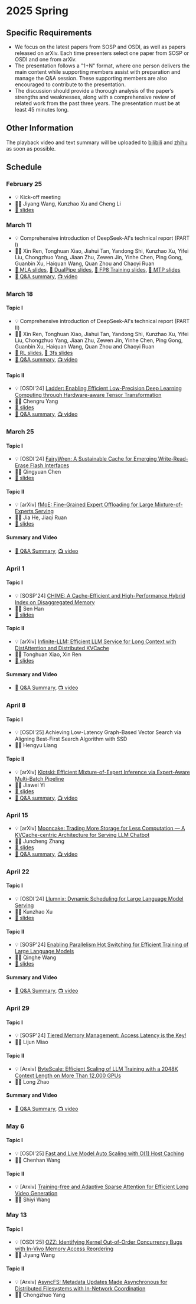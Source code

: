 # 2025 Spring

## Specific Requirements

- We focus on the latest papers from SOSP and OSDI, as well as papers released on arXiv. Each time presenters select one paper from SOSP or OSDI and one from arXiv.
- The presentation follows a "1+N" format, where one person delivers the main content while supporting members assist with preparation and manage the Q&A session. These supporting members are also encouraged to contribute to the presentation.
- The discussion should provide a thorough analysis of the paper’s strengths and weaknesses, along with a comprehensive review of related work from the past three years. The presentation must be at least 45 minutes long.

## Other Information

The playback video and text summary will be uploaded to <a href="https://space.bilibili.com/3493280155175017/channel/collectiondetail?sid=3787828" target="_blank">bilibili</a> and <a href="https://www.zhihu.com/column/c_1819774258647277568" target="_blank">zhihu</a> as soon as possible.

## Schedule

### February 25

- 💡 Kick-off meeting
- 🙎‍♂️ Jiyang Wang, Kunzhao Xu and Cheng Li
- [📕 slides](./slides/250225-kick-off.pdf)

### March 11

- 💡 Comprehensive introduction of DeepSeek-AI's technical report (PART Ⅰ)
- 🙎‍♂️ Xin Ren, Tonghuan Xiao, Jiahui Tan, Yandong Shi, Kunzhao Xu, Yifei Liu, Chongzhuo Yang, Jiaan Zhu, Zewen Jin, Yinhe Chen, Ping Gong, Guanbin Xu, Haiquan Wang, Quan Zhou and Chaoyi Ruan
- [📕 MLA slides](./slides/250311-mla.pdf), [📕 DualPipe slides](./slides/250311-dp.pdf), [📕 FP8 Training slides](./slides/250311-fp8.pdf), [📕 MTP slides](./slides/250311-mtp.pdf)
- [📃 Q&A summary](https://zhuanlan.zhihu.com/p/31406523047), [📺 video](https://www.bilibili.com/video/BV15eQZY4ES9)

### March 18

#### Topic Ⅰ

- 💡 Comprehensive introduction of DeepSeek-AI's technical report (PART Ⅱ)
- 🙎‍♂️ Xin Ren, Tonghuan Xiao, Jiahui Tan, Yandong Shi, Kunzhao Xu, Yifei Liu, Chongzhuo Yang, Jiaan Zhu, Zewen Jin, Yinhe Chen, Ping Gong, Guanbin Xu, Haiquan Wang, Quan Zhou and Chaoyi Ruan
- [📕 RL slides](./slides/250318-RL.pdf), [📕 3fs slides](./slides/250318-3fs.pdf)
- [📃 Q&A summary](https://zhuanlan.zhihu.com/p/1898081775537853170), [📺 video](https://www.bilibili.com/video/BV1yqdJYyE2X)

#### Topic Ⅱ

- 💡 [OSDI'24] [Ladder: Enabling Efficient Low-Precision Deep Learning Computing through Hardware-aware Tensor Transformation](https://www.usenix.org/system/files/osdi24-wang-lei.pdf)
- 🙎‍♂️ Chengru Yang
- [📕 slides](./slides/250318-ladder.pdf)
- [📃 Q&A summary](https://zhuanlan.zhihu.com/p/1898083213005522853), [📺 video](https://www.bilibili.com/video/BV1yqdJYyECu)

### March 25

#### Topic Ⅰ

- 💡 [OSDI'24] [FairyWren: A Sustainable Cache for Emerging Write-Read-Erase Flash Interfaces](https://www.usenix.org/system/files/osdi24-mcallister.pdf)
- 🙎‍♂️ Qingyuan Chen
- [📕 slides](./slides/250325-fairywren.pdf)

#### Topic Ⅱ

- 💡 [arXiv] [fMoE: Fine-Grained Expert Offloading for Large Mixture-of-Experts Serving](https://arxiv.org/pdf/2502.05370)
- 🙎‍♂️ Jia He, Jiaqi Ruan
- [📕 slides](./slides/250325-fMoE.pdf)

#### Summary and Video

- [📃 Q&A Summary](https://zhuanlan.zhihu.com/p/1904946489387628431), [📺 video](https://www.bilibili.com/video/BV1riZtYNEp3)

### April 1

#### Topic Ⅰ

- 💡 [SOSP'24] [CHIME: A Cache-Efficient and High-Performance Hybrid Index on Disaggregated Memory](https://dl.acm.org/doi/abs/10.1145/3694715.3695959)
- 🙎‍♂️ Sen Han
- [📕 slides]()

#### Topic Ⅱ

- 💡 [arXiv] [Infinite-LLM: Efficient LLM Service for Long Context with DistAttention and Distributed KVCache](https://arxiv.org/pdf/2401.02669)
- 🙎‍♂️ Tonghuan Xiao, Xin Ren
- [📕 slides](./slides/250401-infinite-llm.pdf)

#### Summary and Video

- [📃 Q&A Summary](), [📺 video](https://www.bilibili.com/video/BV1sTdAYwEYC)

### April 8

#### Topic Ⅰ

- 💡 [OSDI'25] Achieving Low-Latency Graph-Based Vector Search via Aligning Best-First Search Algorithm with SSD
- 🙎‍♂️ Hengyu Liang

#### Topic Ⅱ

- 💡 [arXiv] [Klotski: Efficient Mixture-of-Expert Inference via Expert-Aware Multi-Batch Pipeline](https://arxiv.org/pdf/2502.06888)
- 🙎‍♂️ Jiawei Yi
- [📕 slides]()
- [📃 Q&A summary](), [📺 video](https://www.bilibili.com/video/BV1zxdTYeEtK)


### April 15

- 💡 [arXiv] [Mooncake: Trading More Storage for Less Computation — A KVCache-centric Architecture for Serving LLM Chatbot](https://arxiv.org/pdf/2407.00079)
- 🙎‍♂️ Juncheng Zhang
- [📕 slides](./slides/250415-mooncake.pdf)
- [📃 Q&A summary](), [📺 video]()

### April 22

#### Topic Ⅰ

- 💡 [OSDI'24] [Llumnix: Dynamic Scheduling for Large Language Model Serving](https://www.usenix.org/system/files/osdi24-sun-biao.pdf)
- 🙎‍♂️ Kunzhao Xu
- [📕 slides](./slides/250422-llumnix.pdf)

#### Topic Ⅱ

- 💡 [SOSP'24] [Enabling Parallelism Hot Switching for Efficient Training of Large Language Models](https://dl.acm.org/doi/10.1145/3694715.3695969)
- 🙎‍♂️ Qinghe Wang
- [📕 slides](./slides/250422-hotspa.pdf)

#### Summary and Video

- [📃 Q&A Summary](), [📺 video](https://www.bilibili.com/video/BV1DYEgzLE1z)

### April 29

#### Topic Ⅰ

- 💡 [SOSP'24] [Tiered Memory Management: Access Latency is the Key!](https://dl.acm.org/doi/10.1145/3694715.3695968)
- 🙎‍♂️ Lijun Miao

#### Topic Ⅱ

- 💡 [Arxiv] [ByteScale: Efficient Scaling of LLM Training with a 2048K Context Length on More Than 12,000 GPUs](https://www.arxiv.org/abs/2502.21231)
- 🙎‍♂️ Long Zhao

#### Summary and Video

- [📃 Q&A Summary](), [📺 video](https://www.bilibili.com/video/BV18REuzGEnK)

### May 6

#### Topic Ⅰ

- 💡 [OSDI'25] [Fast and Live Model Auto Scaling with O(1) Host Caching](https://arxiv.org/abs/2412.17246)
- 🙎‍♂️ Chenhan Wang

#### Topic Ⅱ

- 💡 [Arxiv] [Training-free and Adaptive Sparse Attention for Efficient Long Video Generation](https://arxiv.org/abs/2502.21079)
- 🙎‍♂️ Shiyi Wang

### May 13

#### Topic Ⅰ

- 💡 [OSDI'25] [OZZ: Identifying Kernel Out-of-Order Concurrency Bugs with In-Vivo Memory Access Reordering](https://dlnext.acm.org/doi/10.1145/3694715.3695944)
- 🙎‍♂️ Jiyang Wang

#### Topic Ⅱ

- 💡 [Arxiv] [AsyncFS: Metadata Updates Made Asynchronous for Distributed Filesystems with In-Network Coordination](https://arxiv.org/abs/2410.08618)
- 🙎‍♂️ Chongzhuo Yang